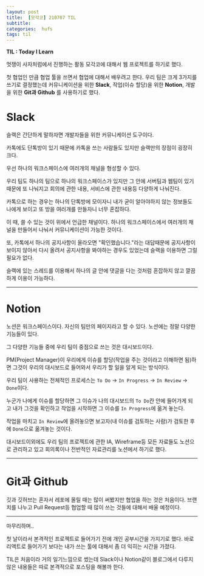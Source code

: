 ```yaml
---
layout: post
title:  [모각코] 210707 TIL
subtitle:   
categories:  hufs
tags: til
---
```


__TIL : Today I Learn__

멋쟁이 사자처럼에서 진행하는 활동 모각코에 대해서 웹 프로젝트를 하기로 했다. 

첫 협업인 만큼 협업 툴을 쓰면서 협업에 대해서 배우려고 한다. 우리 팀은 크게 3가지를 쓰기로 결정했는데 커뮤니케이션을 위한 __Slack__, 작업(이슈 할당)을 위한 __Notion__, 개발을 위한 __Git과 Github__ 를 사용하기로 했다.

# Slack
슬랙은 간단하게 말하자면 개발자들을 위한 커뮤니케이션 도구이다.

카톡에도 단톡방이 있기 때문에 카톡을 쓰는 사람들도 있지만 슬랙만의 장점이 굉장히 크다.

우선 하나의 워크스페이스에 여러개의 채널을 형성할 수 있다.

우리 팀도 하나의 팀으로 하나의 워크스페이스가 있지만 그 안에 서버팀과 웹팀이 있기 때문에 또 나눠지고 회의에 관한 내용, 서비스에 관한 내용등 다양하게 나눠진다. 

카톡으로 하는 경우는 하나의 단톡방에 모이자니 내가 굳이 알아야하지 않는 정보들도 나에게 보이고 또 방을 여러개를 만들자니 너무 혼잡하다. 

이 때, 쓸 수 있는 것이 위에서 언급한 채널이다. 하나의 워크스페이스에서 여러개의 채널을 만들어서 나눠서 커뮤니케이션이 가능한 것이다.

또, 카톡에서 하나의 공지사항이 올라오면 "확인했습니다."라는 대답때문에 공지사항이 보이지 않아서 다시 올려서 공지사항을 봐야하는 경우도 있었는데 슬랙을 이용하면 그럴 필요가 없다.

슬랙에 있는 스레드를 이용해서 하나의 글 안에 댓글을 다는 것처럼 혼잡하지 않고 깔끔하게 이용이 가능하다.
- - -
# Notion
노션은 워크스페이스이다. 자신의 팀만의 페이지라고 할 수 있다. 노션에는 정말 다양한 기능들이 있다. 

그 다양한 기능들 중에 우리 팀이 중점으로 쓰는 것은 대시보드이다. 

PM(Project Manager)이 우리에게 이슈를 할당(작업을 주는 것이라고 이해하면 됨)하면 그것이 우리의 대시보드로 들어와서 우리가 할 일을 알게 되는 방식이다. 

우리 팀이 사용하는 전체적인 프로세스는 `To Do` -> `In Progress` -> `In Review` -> `Done`이다. 

누군가 나에게 이슈를 할당하면 그 이슈가 나의 대시보드의 `To Do`칸 안에 들어가게 되고 내가 그것을 확인하고 작업을 시작하면 그 이슈를 `In Progress`에 옮겨 놓는다. 

작업을 마치고 `In Review`에 올려놓으면 보고자(내 이슈를 검토하는 사람)가 검토한 후에 `Done`으로 옮겨놓는 것이다. 

대시보드이외에도 우리 팀의 프로젝트에 관한 IA, Wireframe등 모든 자료들도 노션으로 관리하고 있고 회의록이나 전반적인 자료관리를 노션에서 하기로 했다.

- - -
# Git과 Github
깃과 깃허브는 혼자서 레포에 올릴 때는 많이 써봤지만 협업을 하는 것은 처음이다. 브랜치를 나누고 Pull Request등 협업할 때 많이 쓰는 것들에 대해서 배울 예정이다. 

- - -
마무리하며..

첫 날이라서 본격적인 프로젝트로 들어가기 전에 개인 공부시간을 가지기로 했다. 바로 리액트로 들어가기 보다는 내가 쓰는 툴에 대해서 좀 더 익히는 시간을 가졌다. 

TIL은 처음이라 거의 일기느낌으로 썼는데 Slack이나 Notion같이 블로그에서 다루지 않은 내용들은 따로 본격적으로 포스팅을 해볼까 한다.